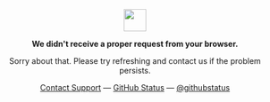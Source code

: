 <div align="center">
	<img width="40" src="https://github.githubassets.com/images/mona-loading-default.gif">
  <p align="center"><strong>We didn't receive a proper request from your browser.</strong></p>
  <p align="center">Sorry about that. Please try refreshing and contact us if the problem persists.</p>
  <p align="center">
    <a href="https://www.youtube.com/watch?v=fXLicO0CRvk">Contact Support</a> —
    <a href="https://www.youtube.com/watch?v=fXLicO0CRvk">GitHub Status</a> —
    <a href="https://www.youtube.com/watch?v=fXLicO0CRvk">@githubstatus</a>
  </p>
</div>
